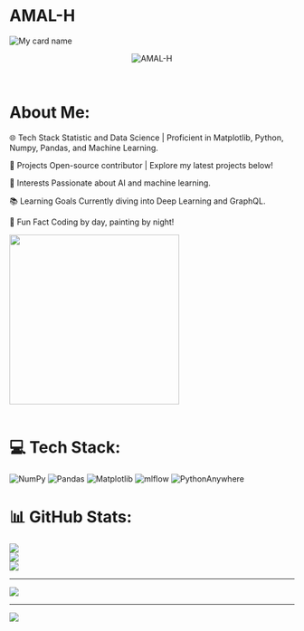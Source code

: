 #   AMAL-H

![My card name](https://cardivo.vercel.app/api?name=AMAL-H%20&description=Hi,%20Welcome%20To%20My%20Profile&image=https://avatars.githubusercontent.com/u/113657908?s=400&u=5313a9a2f6999325a10ce9bfa9787b536c90894c&v=4?q=tbn:ANd9GcR7aMC3bf4bg4l_nhYS2Un9FXbFYcB4T83Shjk8xSUZDh_D61LFpzbpeqLW&s=10?v=4&backgroundColor=%23e4f2f6&instagram=sparky.drip&github=AMAL-H&)
</p>
</p>
<p align="center"> <img src="https://komarev.com/ghpvc/?username=AMAL-HY&label=Visitors%20count&color=10d9c3&style=plastic" alt="AMAL-H" /> </p>
</br>


#  About Me:
🌐 Tech Stack
Statistic and Data Science | Proficient in Matplotlib, Python, Numpy, Pandas, and Machine Learning.

🔧 Projects
Open-source contributor | Explore my latest projects below!

🚀 Interests
Passionate about AI and machine learning.

📚 Learning Goals
Currently diving into Deep Learning and GraphQL.

🎨 Fun Fact
Coding by day, painting by night!

<img src="https://user-images.githubusercontent.com/74038190/236119160-976a0405-caa7-470c-9356-16d43402ea0a.gif" width="300">
<br><br>



# 💻 Tech Stack:
  ![NumPy](https://img.shields.io/badge/numpy-%23013243.svg?style=for-the-badge&logo=numpy&logoColor=white) ![Pandas](https://img.shields.io/badge/pandas-%23150458.svg?style=for-the-badge&logo=pandas&logoColor=white) ![Matplotlib](https://img.shields.io/badge/Matplotlib-%23ffffff.svg?style=for-the-badge&logo=Matplotlib&logoColor=black) ![mlflow](https://img.shields.io/badge/mlflow-%23d9ead3.svg?style=for-the-badge&logo=numpy&logoColor=blue)  ![PythonAnywhere](https://img.shields.io/badge/pythonanywhere-%232F9FD7.svg?style=for-the-badge&logo=pythonanywhere&logoColor=151515)


# 📊 GitHub Stats:
![](https://github-readme-stats.vercel.app/api?username=AMAL895&theme=dark&hide_border=false&include_all_commits=false&count_private=false)<br/>
![](https://github-readme-streak-stats.herokuapp.com/?user=AMAL895&theme=dark&hide_border=false)<br/>
![](https://github-readme-stats.vercel.app/api/top-langs/?username=AMAL895&theme=dark&hide_border=false&include_all_commits=false&count_private=false&layout=compact)

---
[![](https://visitcount.itsvg.in/api?id=AMAL895&icon=0&color=0)](https://visitcount.itsvg.in)

<!-- Proudly created with GPRM ( https://gprm.itsvg.in ) -->

---
[![](https://visitcount.itsvg.in/api?id=AMAL895&icon=4&color=0)](https://visitcount.itsvg.in)

<!-- Proudly created with GPRM ( https://gprm.itsvg.in ) -->
